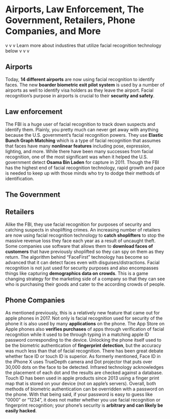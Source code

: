 # Airports, Law Enforcement, The Government, Retailers, Phone Companies, and More

v v v Learn more about industires that utilize facial recognition technology below v v v 

## Airports

Today, **14 different airports** are now using facial recognition to identify faces. The new **boarder biometric exit pilot system** is used by a number of airports as well to identify visa holders as they leave the airport. Facial recognition’s purpose in airports is crucial to their **security and safety**.


## Law enforcement

The FBI is a huge user of facial recognition to track down suspects and identify them. Plainly, you pretty much can never get away with anything because the U.S. government’s facial recognition powers. They use **Elastic Bunch Graph Matching** which is a type of facial recognition that assumes that faces have many **nonlinear features** including pose, expression, lighting, and more. While there have been many successes from facial recognition, one of the most significant was when it helped the U.S. government detect **Osama Bin Laden** for capture in 2011. Though the FBI has the highest end of facial recognition technology, rapid growth and pace is needed to keep up with those minds who try to dodge their methods of identification.

## The Government

## Retailers

Alike the FBI, they use facial recognition for purposes of security and catching suspects in shoplifting crimes. An increasing number of retailers are now using facial recognition technology to **catch shoplifters** to stop the massive revenue loss they face each year as a result of uncaught theft. Some companies use software that allows them to **download faces of customers** that have previously shoplifted so they can spy on them as they return. The algorithm behind “FaceFirst” technology has become so advanced that it can detect faces even with disguises/distractions. Facial recognition is not just used for security purposes and also encompasses things like capturing **demographics data on crowds**. This is a game changing strategy for the marketing side of a company so that they can see who is purchasing their goods and cater to the according crowds of people. 

## Phone Companies

As mentioned previously, this is a relatively new feature that came out for apple phones in 2017. Not only is facial recognition used for security of the phone it is also used by many **applications** on the phone. The App Store on Apple phones also **verifies purchases** of apps through verification of facial recognition while it used to be through typing in a matching apple ID password corresponding to the device. Unlocking the phone itself used to be the biometric authentication of **fingerprint detection**, but the accuracy was much less than that of facial recognition. There has been great debate whether face ID or touch ID is superior. As formerly mentioned, Face ID in the iPhone X uses TrueDepth camera and Dot projector that puts over 30,000 dots on the face to be detected. Infrared technology acknowledges the placement of each dot and the results are checked against a database. Touch ID has been used in apple products since 2013 using a finger print map that is stored on your device (not on apple’s servers). Overall, both methods of biometric authentication can be overridden with a password on the phone. With that being said, if your password is easy to guess like “0000” or “1234”, it does not matter whether you use facial recognition or fingerprint recognition; your phone’s security is **arbitrary and can likely be easily hacked**.
